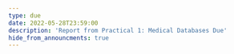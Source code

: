 ```yaml
---
type: due
date: 2022-05-28T23:59:00
description: 'Report from Practical 1: Medical Databases Due'
hide_from_announcments: true
---
```

